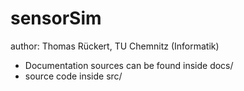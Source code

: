 sensorSim
=========

author: Thomas Rückert, TU Chemnitz (Informatik)

* Documentation sources can be found inside docs/
* source code inside src/
